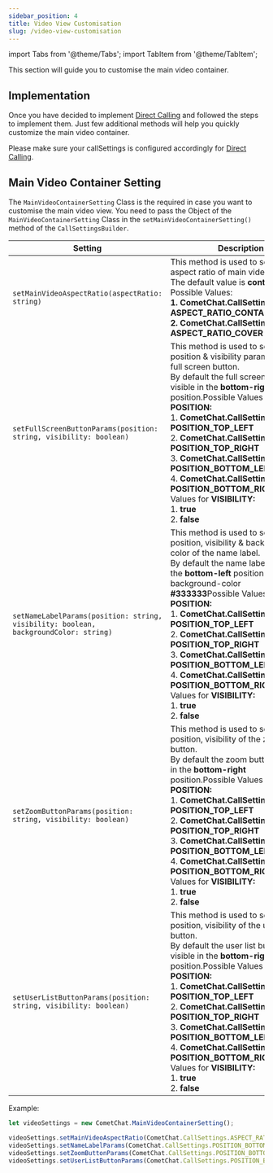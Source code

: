 ```yaml
---
sidebar_position: 4
title: Video View Customisation
slug: /video-view-customisation
---
```


import Tabs from '@theme/Tabs';
import TabItem from '@theme/TabItem';

This section will guide you to customise the main video container.

## Implementation

Once you have decided to implement [Direct Calling](direct-call) and followed the steps to implement them. Just few additional methods will help you quickly customize the main video container.

Please make sure your callSettings is configured accordingly for [Direct Calling](direct-call).

## Main Video Container Setting

The `MainVideoContainerSetting` Class is the required in case you want to customise the main video view. You need to pass the Object of the `MainVideoContainerSetting` Class in the `setMainVideoContainerSetting()` method of the `CallSettingsBuilder`.

| Setting | Description | 
| ---- | ---- | 
| `setMainVideoAspectRatio(aspectRatio: string)` | This method is used to set the aspect ratio of main video.<br/>The default value is **contain.**<br/>Possible Values: <br/>**1. CometChat.CallSettings. ASPECT_RATIO_CONTAIN** <br/> **2. CometChat.CallSettings. ASPECT_RATIO_COVER** | 
| `setFullScreenButtonParams(position: string, visibility: boolean)` | This method is used to set the position & visibility parameter of the full screen button.<br/>By default the full screen button is visible in the **bottom-right** position.Possible Values for **POSITION:**<br/>1. **CometChat.CallSettings. POSITION_TOP_LEFT**<br/>2. **CometChat.CallSettings. POSITION_TOP_RIGHT**<br/>3. **CometChat.CallSettings. POSITION_BOTTOM_LEFT**<br/>4. **CometChat.CallSettings. POSITION_BOTTOM_RIGHT**Possible Values for **VISIBILITY:** <br/>1. **true**<br/>2. **false** | 
| `setNameLabelParams(position: string, visibility: boolean, backgroundColor: string)` | This method is used to set the position, visibility & background color of the name label.<br/>By default the name label is visible in the **bottom-left** position with a background-color **#333333**Possible Values for **POSITION:**<br/>1. **CometChat.CallSettings. POSITION_TOP_LEFT**<br/>2. **CometChat.CallSettings. POSITION_TOP_RIGHT**<br/>3. **CometChat.CallSettings. POSITION_BOTTOM_LEFT**<br/>4. **CometChat.CallSettings. POSITION_BOTTOM_RIGHT**Possible Values for **VISIBILITY:** <br/>1. **true**<br/>2. **false** | 
| `setZoomButtonParams(position: string, visibility: boolean)` | This method is used to set the position, visibility of the zoom button.<br/>By default the zoom button is visible in the **bottom-right** position.Possible Values for **POSITION:**<br/>1. **CometChat.CallSettings. POSITION_TOP_LEFT**<br/>2. **CometChat.CallSettings. POSITION_TOP_RIGHT**<br/>3. **CometChat.CallSettings. POSITION_BOTTOM_LEFT**<br/>4. **CometChat.CallSettings. POSITION_BOTTOM_RIGHT**Possible Values for **VISIBILITY:** <br/>1. **true**<br/>2. **false** | 
| `setUserListButtonParams(position: string, visibility: boolean)` | This method is used to set the position, visibility of the user list button.<br/>By default the user list button is visible in the **bottom-right** position.Possible Values for **POSITION:**<br/>1. **CometChat.CallSettings. POSITION_TOP_LEFT**<br/>2. **CometChat.CallSettings. POSITION_TOP_RIGHT**<br/>3. **CometChat.CallSettings. POSITION_BOTTOM_LEFT**<br/>4. **CometChat.CallSettings. POSITION_BOTTOM_RIGHT**Possible Values for **VISIBILITY:**<br/>1. **true**<br/>2. **false** | 


Example:

<Tabs>
<TabItem value="Javascript" label="Javascript">

  ```javascript
let videoSettings = new CometChat.MainVideoContainerSetting();

videoSettings.setMainVideoAspectRatio(CometChat.CallSettings.ASPECT_RATIO_CONTAIN);	videoSettings.setFullScreenButtonParams(CometChat.CallSettings.POSITION_BOTTOM_RIGHT, true);
videoSettings.setNameLabelParams(CometChat.CallSettings.POSITION_BOTTOM_LEFT, true, "#333333");
videoSettings.setZoomButtonParams(CometChat.CallSettings.POSITION_BOTTOM_RIGHT, true);
videoSettings.setUserListButtonParams(CometChat.CallSettings.POSITION_BOTTOM_RIGHT, true);
  ```
</TabItem>
</Tabs>


